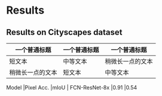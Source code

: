 # Results

## Results on Cityscapes dataset

| 一个普通标题 | 一个普通标题 | 一个普通标题 |
| ------ | ------ | ------ |
| 短文本 | 中等文本 | 稍微长一点的文本 |
| 稍微长一点的文本 | 短文本 | 中等文本 |

Model |Pixel Acc. |mIoU |
FCN-ResNet-8x |0.91  |0.54

